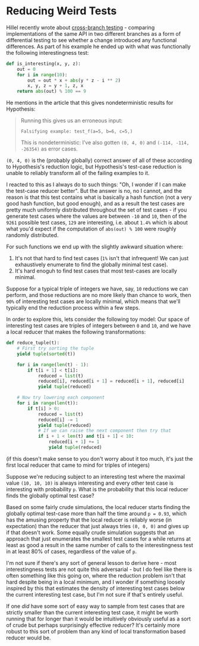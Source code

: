 # Reducing Weird Tests

Hillel recently wrote about [cross-branch testing](https://buttondown.email/hillelwayne/archive/fd1f0758-ae31-4e83-9138-33721cbd5ce3) - comparing implementations of the same API in two different branches as a form of differential testing to see whether a change introduced any functional differences.
As part of his example he ended up with what was functionally the following interestingness test:


```python
def is_interesting(x, y, z):
    out = 0
    for i in range(10):
        out = out * x + abs(y * z - i ** 2)
        x, y, z = y + 1, z, x
    return abs(out) % 100 == 9
```

He mentions in the article that this gives nondeterministic results for Hypothesis:

> Running this gives us an erroneous input:
> 
> `Falsifying example: test_f(a=5, b=6, c=5,)`
>
> This is nondeterministic: I’ve also gotten `(0, 4, 0)` and `(-114, -114, -26354)` as error cases.


`(0, 4, 0)` is the (probably globally) correct answer of all of these according to Hypothesis's reduction logic,
but Hypothesis's test-case reduction is unable to reliably transform all of the failing examples to it.

I reacted to this as I always do to such things: "Oh, I wonder if I can make the test-case reducer better". But the answer is no, no I cannot, and the reason is that this test contains what is basically a hash function (not a very good hash function, but good enough), and as a result the test cases are pretty much uniformly distributed throughout the set of test cases - if you generate test cases where the values are between `-10` and `10`, then of the `9261` possible test cases, `129` are interesting, i.e. about `1.4%` which is about what you'd expect if the computation of `abs(out) % 100` were roughly randomly distributed.

For such functions we end up with the slightly awkward situation where:

1. It's not that hard to find test cases (`1%` isn't that infrequent! We can just exhaustively enumerate to find the globally minimal test case).
2. It's hard enoguh to find test cases that most test-cases are locally minimal.

Suppose for a typical triple of integers we have, say, `10` reductions we can perform, and those reductions are no more likely than chance to work, then `90%` of interesting test cases are locally minimal, which means that we'll typically end the reduction process within a few steps.

In order to explore this, lets consider the following toy model: Our space of interesting test cases are triples of integers between `0` and `10`, and we have a local reducer that makes the following transformations:

```python
def reduce_tuple(t):
    # First try sorting the tuple
    yield tuple(sorted(t))

    for i in range(len(t) - 1):
        if t[i + 1] < t[i]:
            reduced = list(t)
            reduced[i], reduced[i + 1] = reduced[i + 1], reduced[i]
            yield tuple(reduced)

    # Now try lowering each component
    for i in range(len(t)):
        if t[i] > 0:
            reduced = list(t)
            reduced[i] -= 1
            yield tuple(reduced)
            # If we can raise the next component then try that
            if i + 1 < len(t) and t[i + 1] < 10:
                reduced[i + 1] += 1
                yield tuple(reduced)
```

(if this doesn't make sense to you don't worry about it too much, it's just the first local reducer that came to mind for triples of integers)

Suppose we're reducing subject to an interesting test where the maximal value `(10, 10, 10)` is always interesting and every other test case is interesting with probability `p`. What is the probability that this local reducer finds the globally optimal test case?

Based on some fairly crude simulations, the local reducer starts finding the globally optimal test-case more than half the time around `p = 0.93`, which has the amusing property that the local reducer is reliably worse (in expectation) than the reducer that just always tries `(0, 0, 0)` and gives up if that doesn't work. Some equally crude simulation suggests that an approach that just enumerates the smallest test cases for a while returns at least as good a result in the same number of calls to the interestingness test in at least 80% of cases, regardless of the value of `p`.

I'm not sure if there's any sort of general lesson to derive here - most interestingness tests are not quite this adversarial - but I do feel like there is often something like this going on, where the reduction problem isn't that hard despite being in a local minimum, and I wonder if something loosely inspired by this that estimates the density of interesting test cases below the current interesting test case, but I'm not sure if that's entirely useful.

If one *did* have some sort of easy way to sample from test cases that are strictly smaller than the current interesting test case, it might be worth running that for longer than it would be intuitively obviously useful as a sort of crude but perhaps surprisingly effective reducer? It's certainly more robust to this sort of problem than any kind of local transformation based reducer would be. 

